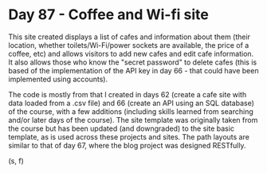 # Day 87 - Coffee and Wi-fi site

This site created displays a list of cafes and information about them (their location, whether toilets/Wi-Fi/power sockets are available, the price of a coffee, etc) and allows visitors to add new cafes and edit cafe information. It also allows those who know the "secret password" to delete cafes (this is based of the implementation of the API key in day 66 - that could have been implemented using accounts).

The code is mostly from that I created in days 62 (create a cafe site with data loaded from a .csv file) and 66 (create an API using an SQL database) of the course, with a few additions (including skills learned from searching and/or later days of the course). The site template was originally taken from the course but has been updated (and downgraded) to the site basic template, as is used across these projects and sites. The path layouts are similar to that of day 67, where the blog project was designed RESTfully.

(s, f)
